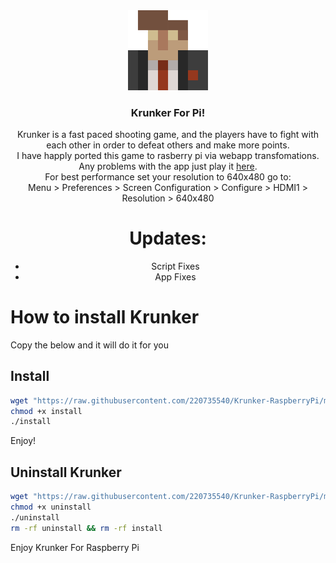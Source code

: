 <div align='center'>
<img src='./icon.png' width='128px'> 
<h3>Krunker For Pi!</h1>
Krunker is a fast paced shooting game, and the players have to fight with each other in order to defeat others and make more points.</br>
I have happly ported this game to rasberry pi via webapp transfomations.</br>
Any problems with the app just play it <a href='https://krunker.io'>here</a>.</br>
For best performance set your resolution to 640x480 go to:</br>
Menu > Preferences > Screen Configuration > Configure > HDMI1 > Resolution > 640x480
  
# Updates:
- Script Fixes
- App Fixes
</div>
  
# How to install Krunker
Copy the below and it will do it for you
## Install
```sh
wget "https://raw.githubusercontent.com/220735540/Krunker-RaspberryPi/master/Pi-Ware Install Data/install"
chmod +x install
./install
```
Enjoy!

## Uninstall Krunker
```sh
wget "https://raw.githubusercontent.com/220735540/Krunker-RaspberryPi/master/Pi-Ware Install Data/uninstall"
chmod +x uninstall
./uninstall
rm -rf uninstall && rm -rf install
```
Enjoy Krunker For Raspberry Pi
